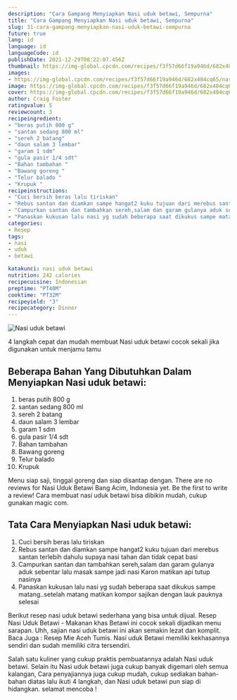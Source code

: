 ```yaml
---
description: "Cara Gampang Menyiapkan Nasi uduk betawi, Sempurna"
title: "Cara Gampang Menyiapkan Nasi uduk betawi, Sempurna"
slug: 31-cara-gampang-menyiapkan-nasi-uduk-betawi-sempurna
future: true
lang: id
language: id
languageCode: id
publishDate: 2021-12-29T08:22:07.456Z 
thumbnail: https://img-global.cpcdn.com/recipes/f3f57d66f19a946d/682x484cq65/nasi-uduk-betawi-foto-resep-utama.webp
images:
- https://img-global.cpcdn.com/recipes/f3f57d66f19a946d/682x484cq65/nasi-uduk-betawi-foto-resep-utama.webp
image: https://img-global.cpcdn.com/recipes/f3f57d66f19a946d/682x484cq65/nasi-uduk-betawi-foto-resep-utama.webp
cover: https://img-global.cpcdn.com/recipes/f3f57d66f19a946d/682x484cq65/nasi-uduk-betawi-foto-resep-utama.webp
author: Craig Foster
ratingvalue: 5
reviewcount: 3
recipeingredient:
- "beras putih 800 g"
- "santan sedang 800 ml"
- "sereh 2 batang"
- "daun salam 3 lembar"
- "garam 1 sdm"
- "gula pasir 1/4 sdt"
- "Bahan tambahan "
- "Bawang goreng "
- "Telur balado "
- "Krupuk "
recipeinstructions:
- "Cuci bersih beras lalu tiriskan"
- "Rebus santan dan diamkan sampe hangat2 kuku tujuan dari merebus santan terlebih dahulu supaya nasi tahan dan tidak cepat basi"
- "Campurkan santan dan tambahkan sereh,salam dan garam gulanya aduk sebentar lalu masak sampe jadi nasi Karon matikan api tutup nasinya"
- "Panaskan kukusan lalu nasi yg sudah beberapa saat dikukus sampe matang..setelah matang matikan kompor sajikan dengan lauk pauknya selesai"
categories:
- Resep
tags:
- nasi
- uduk
- betawi

katakunci: nasi uduk betawi 
nutrition: 242 calories
recipecuisine: Indonesian
preptime: "PT40M"
cooktime: "PT32M"
recipeyield: "3"
recipecategory: Dinner
---
```



![Nasi uduk betawi](https://img-global.cpcdn.com/recipes/f3f57d66f19a946d/682x484cq65/nasi-uduk-betawi-foto-resep-utama.webp)

4 langkah cepat dan mudah membuat  Nasi uduk betawi cocok sekali jika digunakan untuk menjamu tamu

<!--inarticleads1-->

## Beberapa Bahan Yang Dibutuhkan Dalam Menyiapkan Nasi uduk betawi:

1. beras putih 800 g
1. santan sedang 800 ml
1. sereh 2 batang
1. daun salam 3 lembar
1. garam 1 sdm
1. gula pasir 1/4 sdt
1. Bahan tambahan 
1. Bawang goreng 
1. Telur balado 
1. Krupuk 

Menu siap saji, tinggal goreng dan siap disantap dengan. There are no reviews for Nasi Uduk Betawi Bang Acim, Indonesia yet. Be the first to write a review! Cara membuat nasi uduk betawi bisa dibikin mudah, cukup gunakan magic com. 

<!--inarticleads2-->

## Tata Cara Menyiapkan Nasi uduk betawi:

1. Cuci bersih beras lalu tiriskan
1. Rebus santan dan diamkan sampe hangat2 kuku tujuan dari merebus santan terlebih dahulu supaya nasi tahan dan tidak cepat basi
1. Campurkan santan dan tambahkan sereh,salam dan garam gulanya aduk sebentar lalu masak sampe jadi nasi Karon matikan api tutup nasinya
1. Panaskan kukusan lalu nasi yg sudah beberapa saat dikukus sampe matang..setelah matang matikan kompor sajikan dengan lauk pauknya selesai


Berikut resep nasi uduk betawi sederhana yang bisa untuk dijual. Resep Nasi Uduk Betawi - Makanan khas Betawi ini cocok sekali dijadikan menu sarapan. Uhh, sajian nasi uduk betawi ini akan semakin lezat dan komplit. Baca Juga : Resep Mie Aceh Tumis. Nasi uduk Betawi memiliki kekhasannya sendiri dan sudah memiliki citra tersendiri. 

Salah satu kuliner yang cukup praktis pembuatannya adalah  Nasi uduk betawi. Selain itu  Nasi uduk betawi  juga cukup banyak digemari oleh semua kalangan, Cara penyajiannya juga cukup mudah, cukup sediakan bahan-bahan diatas lalu ikuti 4 langkah, dan  Nasi uduk betawi  pun siap di hidangkan. selamat mencoba !
